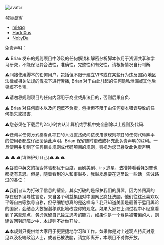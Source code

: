 ![avatar](https://s.88y.cn/group1/M00/04/7B/CqchN2BrG7qAQtYgAAYmXboXDDw44.jpeg)

*特别感谢*
  
* [mieqq](https://github.com/mieqq/mieqq)
* [Hackl0us](https://github.com/Hackl0us)
* [NobyDa](https://github.com/NobyDa)


免责声明：

⚠️ Brian 发布的规则项目中涉及的任何解锁和解密分析脚本仅用于资源共享和学习研究，不能保证其合法性，准确性，完整性和有效性，请根据情况自行判断.

⚠️间接使用脚本的任何用户，包括但不限于建立VPS或在某些行为违反国家/地区法律或相关法规的情况下进行传播, Brian 对于由此引起的任何隐私泄漏或其他后果概不负责.

⚠️请勿将规则项目的任何内容用于商业或非法目的，否则后果自负.

⚠️ Brian 对任何脚本以及问题概不负责，包括但不限于由任何脚本错误导致的任何损失或损害.

⚠️您必须在下载后的24小时内从计算机或手机中完全删除以上规则及代码.

⚠️任何以任何方式查看此项目的人或直接或间接使用该规则项目的任何代码脚本的使用者都应仔细阅读此声明。Brian 保留随时更改或补充此免责声明的权利。一旦使用并复制了任何相关规则或代码项目的规则，则视为您已接受此免责声明.

⚠️ ⚠️ ⚠️[请保护好自己]⚠️ ⚠️ ⚠️

⚠️谷歌中英文的搜索体验都优于百度，而刷美剧、ins 追星、去推特看看特朗普也都挺有意思。但是，随着看到的人和事越多，我越发想要在这里说一些话，告诫路过的各位：

⚠️我们自认为打破了信息的壁垒，其实打破的是保护我们的屏障。因为外网真的存在很多误导性言论，来自各个利益集团对中国网民疯狂洗脑，他们往往还喜欢以平等自由等旗号自称，但仔细想想真的是这样吗？我只知道美国是最善于运用舆论的国家，会结合大数据潜移默化地改变你的观念。如果大家在上网过程中不经意看到了某些观点，务必保留自己独立思考的能力，如果你是一个容易被带偏的人，则建议回到屏障之中，本规则不对你开放。

⚠️本规则只提供给大家用于更便捷地学习和工作。如果你是对上述观点持反对意见以及极端政治人士，或者已被洗脑，请立即离开，本项目不对你开放。
